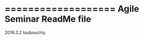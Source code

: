 ===================
   Agile Seminar
    ReadMe file
===================





2016.3.2  tsubouchiy

